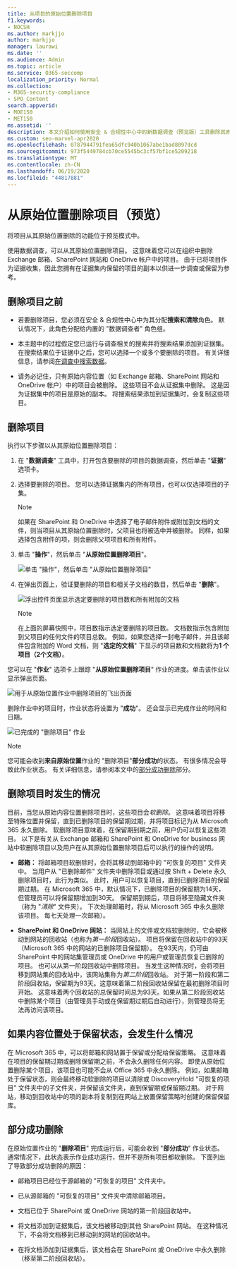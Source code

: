```yaml
---
title: 从项目的原始位置删除项目
f1.keywords:
- NOCSH
ms.author: markjjo
author: markjjo
manager: laurawi
ms.date: ''
ms.audience: Admin
ms.topic: article
ms.service: O365-seccomp
localization_priority: Normal
ms.collection:
- M365-security-compliance
- SPO_Content
search.appverid:
- MOE150
- MET150
ms.assetid: ''
description: 本文介绍如何使用安全 & 合规性中心中的新数据调查（预览版）工具删除其原始位置中的项目。
ms.custom: seo-marvel-apr2020
ms.openlocfilehash: 0787944791fea65dfc940b1067abe1bad8097dcd
ms.sourcegitcommit: 973f5449784cb70ce5545bc3cf57bf1ce5209218
ms.translationtype: MT
ms.contentlocale: zh-CN
ms.lasthandoff: 06/19/2020
ms.locfileid: "44817881"
---
```

# <a name="delete-items-from-their-original-location-preview"></a>从原始位置删除项目（预览）

将项目从其原始位置删除的功能位于预览模式中。

使用数据调查，可以从其原始位置删除项目。 这意味着您可以在组织中删除 Exchange 邮箱、SharePoint 网站和 OneDrive 帐户中的项目。 由于已将项目作为证据收集，因此您拥有在证据集内保留的项目的副本以供进一步调查或保留为参考。

## <a name="before-you-delete-items"></a>删除项目之前

- 若要删除项目，您必须在安全 & 合规性中心中为其分配**搜索和清除**角色。 默认情况下，此角色分配给内置的 "数据调查者" 角色组。

- 本主题中的过程假定您已运行与调查相关的搜索并将搜索结果添加到证据集。 在搜索结果位于证据中之后，您可以选择一个或多个要删除的项目。 有关详细信息，请参阅[在调查中搜索数据](search-for-data.md)。

- 请务必记住，只有原始内容位置（如 Exchange 邮箱、SharePoint 网站和 OneDrive 帐户）中的项目会被删除。 这些项目不会从证据集中删除。 这是因为证据集中的项目是原始的副本。 将搜索结果添加到证据集时，会复制这些项目。

## <a name="delete-items"></a>删除项目

执行以下步骤以从其原始位置删除项目：

1. 在 "**数据调查**" 工具中，打开包含要删除的项目的数据调查，然后单击 "**证据**" 选项卡。

2. 选择要删除的项目。 您可以选择证据集内的所有项目，也可以仅选择项目的子集。

   > [!NOTE]
   > 如果在 SharePoint 和 OneDrive 中选择了电子邮件附件或附加到文档的文件，则当项目从其原始位置删除时，父项目也将被选中并被删除。 同样，如果选择包含附件的项，则会删除父项项目和所有附件。
 
2. 单击 "**操作**"，然后单击 "**从原始位置删除项目**"。

   ![单击 "操作"，然后单击 "从原始位置删除项目"](../media/DataInvestigationsDeleteItems1.png)

3. 在弹出页面上，验证要删除的项目和相关子文档的数目，然后单击 "**删除**"。

   ![浮出控件页面显示选定要删除的项目数和所有附加的文档](../media/DataInvestigationsDeleteItems2.png)

   > [!NOTE]
   > 在上面的屏幕快照中，项目数指示选定要删除的项目数。 文档数指示包含附加到父项目的任何文件的项目总数。 例如，如果您选择一封电子邮件，并且该邮件包含附加的 Word 文档，则 "**选定的文档**" 下显示的项目数和文档数将为**1 个项目（2个文档）**。

您可以在 "**作业**" 选项卡上跟踪 "**从原始位置删除项目**" 作业的进度。单击该作业以显示弹出页面。

![用于从原始位置作业中删除项目的飞出页面](../media/DataInvestigationsDeleteItems3.png)

删除作业中的项目时，作业状态将设置为 "**成功**"。 还会显示已完成作业的时间和日期。

![已完成的 "删除项目" 作业](../media/DataInvestigationsDeleteItems4.png)

> [!NOTE]
> 您可能会收到**来自原始位置**作业的 "删除项目"**部分成功**的状态。 有很多情况会导致此作业状态。 有关详细信息，请参阅本文中的[部分成功删除](#partially-successful-deletions)部分。

## <a name="what-happens-when-you-delete-items"></a>删除项目时发生的情况

目前，当您从原始内容位置删除项目时，这些项目会*软删除*。 这意味着项目将移至特殊位置并保留，直到已删除项目的保留期过期，并将项目标记为从 Microsoft 365 永久删除。 软删除项目意味着，在保留期到期之前，用户仍可以恢复这些项目。 以下是有关从 Exchange 邮箱和 SharePoint 和 OneDrive for business 网站中软删除项目以及用户在从其原始位置删除项目后可以执行的操作的说明。

- **邮箱：** 将邮箱项目软删除时，会将其移动到邮箱中的 "可恢复的项目" 文件夹中。 当用户从 "已删除邮件" 文件夹中删除项目或通过按 Shift + Delete 永久删除项目时，此行为类似。 此时，用户可以恢复项目，直到已删除项目的保留期过期。 在 Microsoft 365 中，默认情况下，已删除项目的保留期为14天，但管理员可以将保留期增加到30天。 保留期到期后，项目将移至隐藏文件夹（称为 "*清除*" 文件夹）。 下次处理邮箱时，将从 Microsoft 365 中永久删除该项目。 每七天处理一次邮箱）。

- **SharePoint 和 OneDrive 网站：** 当网站上的文件或文档软删除时，它会被移动到网站的回收站（也称为*第一阶段*回收站）。 项目将保留在回收站中的93天（Microsoft 365 中的网站的已删除项目保留期）。 在93天内，仍可由 SharePoint 中的网站集管理员或 OneDrive 中的用户或管理员恢复已删除的项目。 也可以从第一阶段回收站中删除项目。 当发生这种情况时，会将项目移到网站集的回收站中，该网站集称为*第二阶段*回收站。 对于第一阶段和第二阶段回收站，保留期为93天。这意味着第二阶段回收站保留在最初删除项目时开始。 这意味着两个回收站的总保留时间总为93天。如果从第二阶段回收站中删除某个项目（由管理员手动或在保留期过期后自动进行），则管理员将无法再访问该项目。

## <a name="what-happens-if-a-content-location-is-on-hold"></a>如果内容位置处于保留状态，会发生什么情况

在 Microsoft 365 中，可以将邮箱和网站置于保留或分配给保留策略。 这意味着在项目的保留期过期或删除保留期之前，不会永久删除任何内容。 即使从原始位置删除某个项目，该项目也可能不会从 Office 365 中永久删除。 例如，如果邮箱处于保留状态，则会最终移动软删除的项目以清除或 DiscoveryHold "可恢复的项目" 文件夹中的子文件夹，并保留该文件夹，直到保留期或保留期过期。 对于网站，移动到回收站中的项的副本将复制到在网站上放置保留策略时创建的保留保留库。

## <a name="partially-successful-deletions"></a>部分成功删除

在原始位置作业的 "**删除项目**" 完成运行后，可能会收到 "**部分成功**" 作业状态。 通常情况下，此状态表示作业成功运行，但并不是所有项目都软删除。 下面列出了导致部分成功删除的原因：

- 邮箱项目已经位于源邮箱的 "可恢复的项目" 文件夹中。

- 已从源邮箱的 "可恢复的项目" 文件夹中清除邮箱项目。

- 文档已位于 SharePoint 或 OneDrive 网站的第一阶段回收站中。

- 将文档添加到证据集后，该文档被移动到其他 SharePoint 网站。 在这种情况下，不会将文档移到已移动到的网站的回收站中。

- 在将文档添加到证据集后，该文档会在 SharePoint 或 OneDrive 中永久删除（移至第二阶段回收站）。
